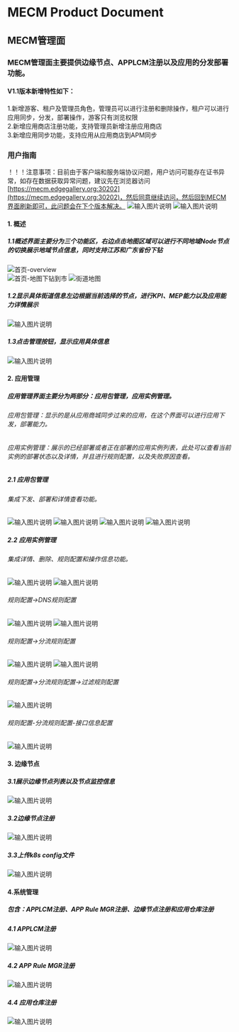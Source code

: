 MECM Product Document
=====================


## MECM管理面
### MECM管理面主要提供边缘节点、APPLCM注册以及应用的分发部署功能。  
#### V1.1版本新增特性如下：
1.新增游客、租户及管理员角色，管理员可以进行注册和删除操作，租户可以进行应用同步，分发，部署操作，游客只有浏览权限  
2.新增应用商店注册功能，支持管理员新增注册应用商店  
3.新增应用同步功能，支持应用从应用商店到APM同步  

### 用户指南 
！！！注意事项：目前由于客户端和服务端协议问题，用户访问可能存在证书异常，如存在数据获取异常问题，建议先在浏览器访问[https://mecm.edgegallery.org:30202](https://mecm.edgegallery.org:30202)，然后同意继续访问，然后回到MECM界面刷新即可，此问题会在下个版本解决。
![输入图片说明](/upload/images/1.png) 
![输入图片说明](/uploads/images/2021/mecm/1.png) 

#### 1. 概述  
##### 1.1概述界面主要分为三个功能区，右边点击地图区域可以进行不同地域Node节点的切换展示地域节点信息，同时支持江苏和广东省份下钻  
![首页-overview](/uploads/images/2021/mecm/2.png)  
![首页-地图下钻到市](/uploads/images/2021/mecm/3.png) 
![街道地图](/uploads/images/2021/mecm/4.png)<br>
##### 1.2显示具体街道信息左边根据当前选择的节点，进行KPI、MEP能力以及应用能力详情展示  
![输入图片说明](/uploads/images/2021/mecm/5.png) 
##### 1.3点击管理按钮，显示应用具体信息 
![输入图片说明](/uploads/images/2021/mecm/6.png) 
#### 2. 应用管理  
##### 应用管理界面主要分为两部分：应用包管理，应用实例管理。  
###### 应用包管理：显示的是从应用商城同步过来的应用，在这个界面可以进行应用下发，部署能力。 
###### 应用实例管理：展示的已经部署或者正在部署的应用实例列表，此处可以查看当前实例的部署状态以及详情，并且进行规则配置，以及失败原因查看。  
##### 2.1 应用包管理 
###### 集成下发、部署和详情查看功能。  
![输入图片说明](/uploads/images/2021/mecm/7.png)
![输入图片说明](/uploads/images/2021/mecm/8.png)
![输入图片说明](/uploads/images/2021/mecm/9.png)
![输入图片说明](/uploads/images/2021/mecm/10.png)
##### 2.2 应用实例管理 
###### 集成详情、删除、规则配置和操作信息功能。
![输入图片说明](/uploads/images/2021/mecm/11.png)
![输入图片说明](/uploads/images/2021/mecm/12.png)
###### 规则配置->DNS规则配置 
![输入图片说明](/uploads/images/2021/mecm/13.png)
![输入图片说明](/uploads/images/2021/mecm/14.png)
###### 规则配置->分流规则配置
![输入图片说明](/uploads/images/2021/mecm/15.png)
![输入图片说明](/uploads/images/2021/mecm/16.png)
###### 规则配置->分流规则配置->过滤规则配置 
![输入图片说明](/uploads/images/2021/mecm/17.png)
###### 规则配置-分流规则配置-接口信息配置 
![输入图片说明](/uploads/images/2021/mecm/18.png)
#### 3. 边缘节点  
##### 3.1展示边缘节点列表以及节点监控信息 
![输入图片说明](/uploads/images/2021/mecm/19.png)
##### 3.2边缘节点注册
![输入图片说明](/uploads/images/2021/mecm/20.png) 
##### 3.3上传k8s config文件
![输入图片说明](/uploads/images/2021/mecm/21.png)
#### 4.系统管理
##### 包含：APPLCM注册、APP Rule MGR注册、边缘节点注册和应用仓库注册
##### 4.1 APPLCM注册
![输入图片说明](/uploads/images/2021/mecm/22.png) 
##### 4.2 APP Rule MGR注册
![输入图片说明](/uploads/images/2021/mecm/23.png) 
##### 4.4 应用仓库注册
![输入图片说明](/uploads/images/2021/0324/24.png) 